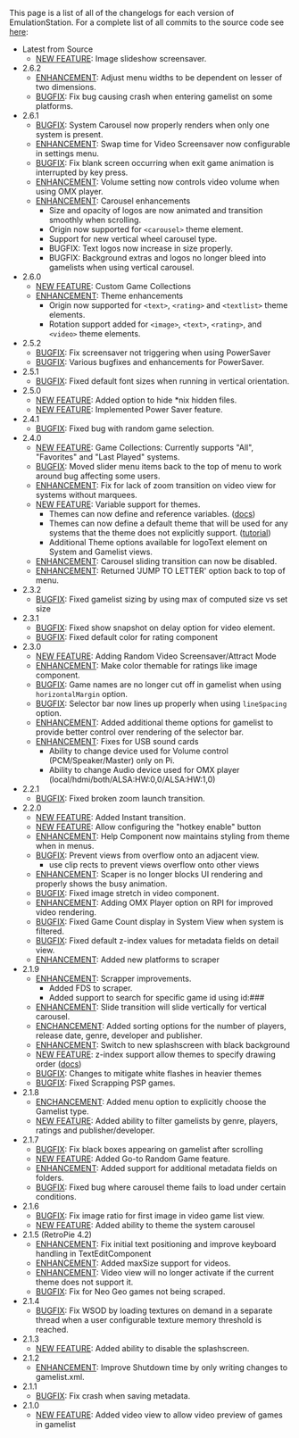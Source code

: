 This page is a list of all of the changelogs for each version of EmulationStation. For a complete list of all commits to the source code see [here](https://github.com/RetroPie/EmulationStation/commits/master):

- Latest from Source
  - [NEW FEATURE](https://github.com/RetroPie/EmulationStation/pull/207): Image slideshow screensaver. 
- 2.6.2
  - [ENHANCEMENT](https://github.com/RetroPie/EmulationStation/pull/226): Adjust menu widths to be dependent on lesser of two dimensions.
  - [BUGFIX](https://github.com/RetroPie/EmulationStation/pull/226): Fix bug causing crash when entering gamelist on some platforms.
- 2.6.1
  - [BUGFIX](https://github.com/RetroPie/EmulationStation/pull/225): System Carousel now properly renders when only one system is present.
  - [ENHANCEMENT](https://github.com/RetroPie/EmulationStation/pull/222): Swap time for Video Screensaver now configurable in settings menu.
  - [BUGFIX](https://github.com/RetroPie/EmulationStation/pull/221): Fix blank screen occurring when exit game animation is interrupted by key press.
  - [ENHANCEMENT](https://github.com/RetroPie/EmulationStation/pull/220): Volume setting now controls video volume when using OMX player.
  - [ENHANCEMENT](https://github.com/RetroPie/EmulationStation/pull/212): Carousel enhancements
    - Size and opacity of logos are now animated and transition smoothly when scrolling.
    - Origin now supported for `<carousel>` theme element.
    - Support for new vertical wheel carousel type.
    - BUGFIX: Text logos now increase in size properly.
    - BUGFIX: Background extras and logos no longer bleed into gamelists when using vertical carousel.
- 2.6.0
  - [NEW FEATURE](https://github.com/RetroPie/EmulationStation/pull/210): Custom Game Collections
  - [ENHANCEMENT](https://github.com/RetroPie/EmulationStation/pull/195): Theme enhancements
    - Origin now supported for `<text>`, `<rating>` and `<textlist>` theme elements.
    - Rotation support added for `<image>`, `<text>`, `<rating>`, and `<video>` theme elements.
- 2.5.2
  - [BUGFIX](https://github.com/RetroPie/EmulationStation/pull/202): Fix screensaver not triggering when using PowerSaver
  - [BUGFIX](https://github.com/RetroPie/EmulationStation/pull/199): Various bugfixes and enhancements for PowerSaver.
- 2.5.1
  - [BUGFIX](https://github.com/RetroPie/EmulationStation/pull/192): Fixed default font sizes when running in vertical orientation.
- 2.5.0
  - [NEW FEATURE](https://github.com/RetroPie/EmulationStation/pull/183): Added option to hide *nix hidden files.
  - [NEW FEATURE](https://github.com/RetroPie/EmulationStation/pull/172): Implemented Power Saver feature.
- 2.4.1
  - [BUGFIX](https://github.com/RetroPie/EmulationStation/pull/180): Fixed bug with random game selection.
- 2.4.0
  - [NEW FEATURE](https://github.com/RetroPie/EmulationStation/pull/168): Game Collections: Currently supports "All", "Favorites" and "Last Played" systems.
  - [BUGFIX](https://github.com/RetroPie/EmulationStation/pull/178): Moved slider menu items back to the top of menu to work around bug affecting some users.
  - [ENHANCEMENT](https://github.com/RetroPie/EmulationStation/pull/177): Fix for lack of zoom transition on video view for systems without marquees.
  - [NEW FEATURE](https://github.com/RetroPie/EmulationStation/pull/173): Variable support for themes.
    - Themes can now define and reference variables. ([docs](https://github.com/RetroPie/EmulationStation/blob/master/THEMES.md#theme-variables))
    - Themes can now define a default theme that will be used for any systems that the theme does not explicitly support.
 ([tutorial](EmulationStation-Advanced-Theming#default-theme))
    - Additional Theme options available for logoText element on System and Gamelist views.
  - [ENHANCEMENT](https://github.com/RetroPie/EmulationStation/pull/170): Carousel sliding transition can now be disabled.
  - [ENHANCEMENT](https://github.com/RetroPie/EmulationStation/pull/175): Returned 'JUMP TO LETTER' option back to top of menu.
- 2.3.2
  - [BUGFIX](https://github.com/RetroPie/EmulationStation/pull/169): Fixed gamelist sizing by using max of computed size vs set size
- 2.3.1
  - [BUGFIX](https://github.com/RetroPie/EmulationStation/pull/162): Fixed show snapshot on delay option for video element.
  - [BUGFIX](https://github.com/RetroPie/EmulationStation/pull/161): Fixed default color for rating component
- 2.3.0
  - [NEW FEATURE](https://github.com/RetroPie/EmulationStation/pull/153): Adding Random Video Screensaver/Attract Mode
  - [ENHANCEMENT](https://github.com/RetroPie/EmulationStation/pull/159): Make color themable for ratings like image component.
  - [BUGFIX](https://github.com/RetroPie/EmulationStation/pull/157): Game names are no longer cut off in gamelist when using `horizontalMargin` option.
  - [BUGFIX](https://github.com/RetroPie/EmulationStation/pull/157): Selector bar now lines up properly when using `lineSpacing` option.
  - [ENHANCEMENT](https://github.com/RetroPie/EmulationStation/pull/157): Added additional theme options for gamelist to provide better control over rendering of the selector bar.
  - [ENHANCEMENT](https://github.com/RetroPie/EmulationStation/pull/): Fixes for USB sound cards
      - Ability to change device used for Volume control (PCM/Speaker/Master) only on Pi.
      - Ability to change Audio device used for OMX player (local/hdmi/both/ALSA:HW:0,0/ALSA:HW:1,0)
- 2.2.1
  - [BUGFIX](https://github.com/RetroPie/EmulationStation/pull/154): Fixed broken zoom launch transition.
- 2.2.0
  - [NEW FEATURE](https://github.com/RetroPie/EmulationStation/pull/149): Added Instant transition.
  - [NEW FEATURE](https://github.com/RetroPie/EmulationStation/pull/74): Allow configuring the "hotkey enable" button
  - [ENHANCEMENT](https://github.com/RetroPie/EmulationStation/pull/146): Help Component now maintains styling from theme when in menus.
  - [BUGFIX](https://github.com/RetroPie/EmulationStation/pull/150): Prevent views from overflow onto an adjacent view.
    - use clip rects to prevent views overflow onto other views
  - [ENHANCEMENT](https://github.com/RetroPie/EmulationStation/pull/143): Scaper is no longer blocks UI rendering and properly shows the busy animation.
  - [BUGFIX](https://github.com/RetroPie/EmulationStation/pull/148): Fixed image stretch in video component.
  - [ENHANCEMENT](https://github.com/RetroPie/EmulationStation/pull/): Adding OMX Player option on RPI for improved video rendering.
  - [BUGFIX](https://github.com/RetroPie/EmulationStation/pull/145): Fixed Game Count display in System View when system is filtered.
  - [BUGFIX](https://github.com/RetroPie/EmulationStation/pull/142): Fixed default z-index values for metadata fields on detail view.
  - [ENHANCEMENT](https://github.com/RetroPie/EmulationStation/pull/140): Added new platforms to scraper
- 2.1.9
  - [ENHANCEMENT](https://github.com/RetroPie/EmulationStation/pull/139): Scrapper improvements.
    - Added FDS to scraper.
    - Added support to search for specific game id using id:###
  - [ENHANCEMENT](https://github.com/RetroPie/EmulationStation/pull/134): Slide transition will slide vertically for vertical carousel.
  - [ENCHANCEMENT](https://github.com/RetroPie/EmulationStation/pull/125): Added sorting options for the number of players, release date, genre, developer and publisher.
  - [ENHANCEMENT](https://github.com/RetroPie/EmulationStation/pull/52): Switch to new splashscreen with black background
  - [NEW FEATURE](https://github.com/RetroPie/EmulationStation/pull/130): z-index support allow themes to specify drawing order ([docs](https://github.com/RetroPie/EmulationStation/blob/master/THEMES.md#element-rendering-order-with-z-index))
  - [BUGFIX](https://github.com/RetroPie/EmulationStation/pull/129): Changes to mitigate white flashes in heavier themes
  - [BUGFIX](https://github.com/RetroPie/EmulationStation/pull/128): Fixed Scrapping PSP games.
- 2.1.8
  - [ENCHANCEMENT](https://github.com/RetroPie/EmulationStation/pull/108): Added menu option to explicitly choose the Gamelist type.
  - [NEW FEATURE](https://github.com/RetroPie/EmulationStation/pull/115): Added ability to filter gamelists by genre, players, ratings and publisher/developer.
- 2.1.7
  - [BUGFIX](https://github.com/RetroPie/EmulationStation/pull/122): Fix black boxes appearing on gamelist after scrolling
  - [NEW FEATURE](https://github.com/RetroPie/EmulationStation/pull/118): Added Go-to Random Game feature.
  - [ENHANCEMENT](https://github.com/RetroPie/EmulationStation/pull/109): Added support for additional metadata fields on folders.
  - [BUGFIX](https://github.com/RetroPie/EmulationStation/pull/116): Fixed bug where carousel theme fails to load under certain conditions.
- 2.1.6
  - [BUGFIX](https://github.com/RetroPie/EmulationStation/pull/112): Fix image ratio for first image in video game list view.
  - [NEW FEATURE](https://github.com/RetroPie/EmulationStation/pull/101): Added ability to theme the system carousel
- 2.1.5 (RetroPie 4.2)
  - [ENHANCEMENT](https://github.com/RetroPie/EmulationStation/pull/93): Fix initial text positioning and improve keyboard handling in TextEditComponent
  - [ENHANCEMENT](https://github.com/RetroPie/EmulationStation/pull/102): Added maxSize support for videos.
  - [ENHANCEMENT](https://github.com/RetroPie/EmulationStation/pull/94): Video view will no longer activate if the current theme does not support it.
  - [BUGFIX](https://github.com/RetroPie/EmulationStation/pull/99): Fix for Neo Geo games not being scraped.
- 2.1.4
  - [BUGFIX](https://github.com/RetroPie/EmulationStation/pull/88): Fix WSOD by loading textures on demand in a separate thread when a user configurable texture memory threshold is reached.
- 2.1.3
  - [NEW FEATURE](https://github.com/RetroPie/EmulationStation/pull/83): Added ability to disable the splashscreen.
- 2.1.2
  - [ENHANCEMENT](https://github.com/RetroPie/EmulationStation/pull/78): Improve Shutdown time by only writing changes to gamelist.xml.
- 2.1.1
  - [BUGFIX](https://github.com/RetroPie/EmulationStation/pull/79): Fix crash when saving metadata.
- 2.1.0
  - [NEW FEATURE](https://github.com/RetroPie/EmulationStation/pull/): Added video view to allow video preview of games in gamelist
